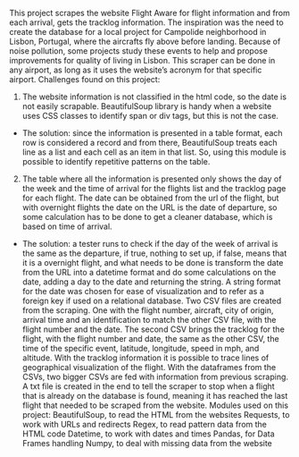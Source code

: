 This project scrapes the website Flight Aware for flight information and from each arrival, gets the tracklog information.
The inspiration was the need to create the database for a local project for Campolide neighborhood in Lisbon, Portugal, where the aircrafts fly above before landing. Because of noise pollution, some projects study these events to help and propose improvements for quality of living in Lisbon.
This scraper can be done in any airport, as long as it uses the website’s acronym for that specific airport.
Challenges found on this project:
1. The website information is not classified in the html code, so the date is not easily scrapable. BeautifulSoup library is handy when a website uses CSS classes to identify span or div tags, but this is not the case.
- The solution: since the information is presented in a table format, each row is considered a record and from there, BeautifulSoup treats each line as a list and each cell as an item in that list. So, using this module is possible to identify repetitive patterns on the table.
2. The table where all the information is presented only shows the day of the week and the time of arrival for the flights list and the tracklog page for each flight. The date can be obtained from the url of the flight, but with overnight flights the date on the URL is the date of departure, so some calculation has to be done to get a cleaner database, which is based on time of arrival.
- The solution: a tester runs to check if the day of the week of arrival is the same as the departure, if true, nothing to set up, if false, means that it is a overnight flight, and what needs to be done is transform the date from the URL into a datetime format and do some calculations on the date, adding a day to the date and returning the string. A string format for the date was chosen for ease of visualization and to refer as a foreign key if used on a relational database.
Two CSV files are created from the scraping. One with the flight number, aircraft, city of origin, arrival time and an identification to match the other CSV file, with the flight number and the date.
The second CSV brings the tracklog for the flight, with the flight number and date, the same as the other CSV, the time of the specific event, latitude, longitude, speed in mph, and altitude.
With the tracklog information it is possible to trace lines of geographical visualization of the flight.
With the dataframes from the CSVs, two bigger CSVs are fed with information from previous scraping.
A txt file is created in the end to tell the scraper to stop when a flight that is already on the database is found, meaning it has reached the last flight that needed to be scraped from the website.
Modules used on this project:
BeautifulSoup, to read the HTML from the websites
Requests, to work with URLs and redirects
Regex, to read pattern data from the HTML code
Datetime, to work with dates and times
Pandas, for Data Frames handling
Numpy, to deal with missing data from the website
